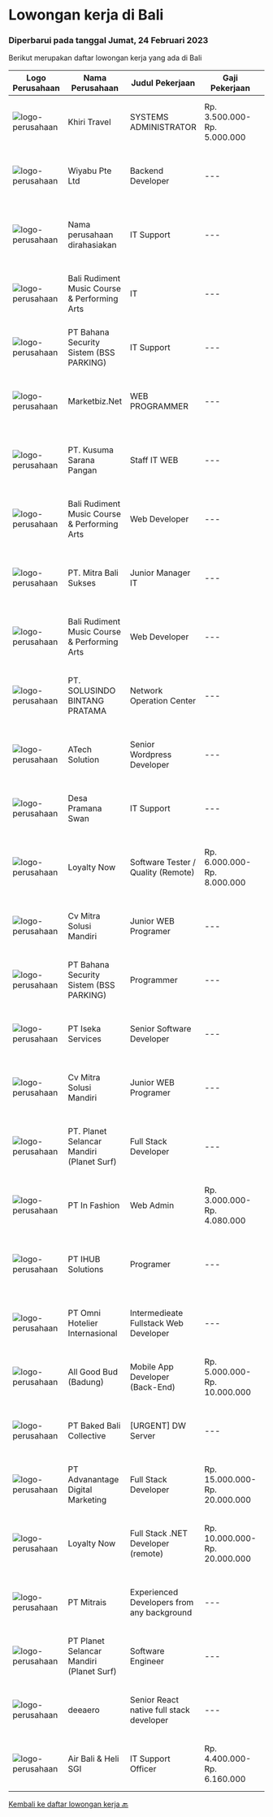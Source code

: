 
  # Lowongan kerja di Bali

  ### Diperbarui pada tanggal Jumat, 24 Februari 2023

  Berikut merupakan daftar lowongan kerja yang ada di Bali

  |Logo Perusahaan | Nama Perusahaan | Judul Pekerjaan | Gaji Pekerjaan | Lokasi | Deskripsi | Tanggal diunggah | Pranala |
  | -------------- | --------------- | --------------- | --------- | --------- | -------------- | ------- | ----------- |
  |![logo-perusahaan](https://image-service-cdn.seek.com.au/d0551055d7020a5825128671d3e460fc00dc0595/ee4dce1061f3f616224767ad58cb2fc751b8d2dc)|Khiri Travel|SYSTEMS ADMINISTRATOR|Rp. 3.500.000-Rp. 5.000.000|Bali|Khiri Travel Creativity, service-minded and a genuine passion for responsible travel are at the core of all we do at Khiri Travel. We’re real...|Kamis, 23 Februari 2023|https://www.jobstreet.co.id/id/job/systems-administrator-4237498?token=0~01d6ff21-6940-435b-a9d0-caf54e3dd466&sectionRank=1&jobId=jobstreet-id-job-4237498|
|![logo-perusahaan](https://image-service-cdn.seek.com.au/e13756199e756316cd8d6e825606ffddc7a55513/ee4dce1061f3f616224767ad58cb2fc751b8d2dc)|Wiyabu Pte Ltd|Backend Developer|---|Bali|Jonajo Consulting LLC is a software development firm located in the heart of Silicon Valley, California. We specialize in developing AI-powered mobile...|Kamis, 23 Februari 2023|https://www.jobstreet.co.id/id/job/backend-developer-10479124/origin/sg?token=0~01d6ff21-6940-435b-a9d0-caf54e3dd466&sectionRank=2&jobId=jobstreet-sg-job-10479124|
|![logo-perusahaan](https://i.ibb.co/sqvTCh9/112815900-stock-vector-no-image-available-icon-flat-vector.webp)|Nama perusahaan dirahasiakan|IT Support|---|Jawa Timur|Usia maksimal 35 tahun Pendidikan minimal S1 segala jurusan Minimal memiliki 1 tahun pengalaman kerja di bidang yang sama  Mempunyai pengetahuan dan...|Senin, 20 Februari 2023|https://www.jobstreet.co.id/id/job/it-support-4231859?token=0~01d6ff21-6940-435b-a9d0-caf54e3dd466&sectionRank=3&jobId=jobstreet-id-job-4231859|
|![logo-perusahaan](https://i.ibb.co/sqvTCh9/112815900-stock-vector-no-image-available-icon-flat-vector.webp)|Bali Rudiment Music Course & Performing Arts|IT|---|Padang|Freshgraduate dari bidang ilmu komputer, teknologi informasi Menguasai bahasa pemrograman Memahami jaringan komputer, instalasi software dan hardware...|Kamis, 23 Februari 2023|https://www.jobstreet.co.id/id/job/it-1034842336?token=0~01d6ff21-6940-435b-a9d0-caf54e3dd466&sectionRank=4&jobId=jobstreet-id-job-1034842336|
|![logo-perusahaan](https://i.ibb.co/sqvTCh9/112815900-stock-vector-no-image-available-icon-flat-vector.webp)|PT Bahana Security Sistem (BSS PARKING)|IT Support|---|Padang|Kualifikasi:• Pendidikan minimal D3 (Jurusan Mesin/ Elektro/ Sipil/ IT)• Mampu mengoperasikan komputer dan (Ms. Word &amp; Excel)• Menguasai sistem...|Kamis, 23 Februari 2023|https://www.jobstreet.co.id/id/job/it-support-1034859311?token=0~01d6ff21-6940-435b-a9d0-caf54e3dd466&sectionRank=5&jobId=jobstreet-id-job-1034859311|
|![logo-perusahaan](https://image-service-cdn.seek.com.au/f3d93ad6b7f5bacfc096e6616cd6bdac9d4bf087/ee4dce1061f3f616224767ad58cb2fc751b8d2dc)|Marketbiz.Net|WEB PROGRAMMER|---|Denpasar|Kualifikasi: Usia Maksimal 28 Tahun Pengalaman di bidangnya minimal 1 tahun Menguasai HTML, PHP &amp; MySQL Menguasai JQuery, HTML5, CSS3 Menguasai...|Rabu, 22 Februari 2023|https://www.jobstreet.co.id/id/job/web-programmer-4213038?token=0~01d6ff21-6940-435b-a9d0-caf54e3dd466&sectionRank=6&jobId=jobstreet-id-job-4213038|
|![logo-perusahaan](https://i.ibb.co/sqvTCh9/112815900-stock-vector-no-image-available-icon-flat-vector.webp)|PT. Kusuma Sarana Pangan|Staff IT WEB|---|Bali|PT. KUSUMA SARANA PANGANPenempatan di : TabananDeskripsi Pekerjaan : Melakukan analisa terkait pengembangan sistem situs web / aplikasi dan Melakukan...|Kamis, 23 Februari 2023|https://www.jobstreet.co.id/id/job/staff-it-web-1034797413?token=0~01d6ff21-6940-435b-a9d0-caf54e3dd466&sectionRank=7&jobId=jobstreet-id-job-1034797413|
|![logo-perusahaan](https://i.ibb.co/sqvTCh9/112815900-stock-vector-no-image-available-icon-flat-vector.webp)|Bali Rudiment Music Course & Performing Arts|Web Developer|---|Padang|Pendidikan minimal S1 dari bidang ilmu komputer, teknologi informasiMenguasai bahasa pemrogramanMemahami jaringan komputer, instalasi software dan...|Kamis, 23 Februari 2023|https://www.jobstreet.co.id/id/job/web-developer-1034531112?token=0~01d6ff21-6940-435b-a9d0-caf54e3dd466&sectionRank=8&jobId=jobstreet-id-job-1034531112|
|![logo-perusahaan](https://i.ibb.co/sqvTCh9/112815900-stock-vector-no-image-available-icon-flat-vector.webp)|PT. Mitra Bali Sukses|Junior Manager IT|---|Bali|• Pendidikan S1 Jurusan Teknik Informatika / Teknik Komputer/ Sistem Informasi• Pengalaman Minimal 2 tahun • Memiliki pengalaman dan menguasai sistem...|Kamis, 23 Februari 2023|https://www.jobstreet.co.id/id/job/junior-manager-it-1034577241?token=0~01d6ff21-6940-435b-a9d0-caf54e3dd466&sectionRank=9&jobId=jobstreet-id-job-1034577241|
|![logo-perusahaan](https://i.ibb.co/sqvTCh9/112815900-stock-vector-no-image-available-icon-flat-vector.webp)|Bali Rudiment Music Course & Performing Arts|Web Developer|---|Padang|Freshgraduate dari bidang ilmu komputer, teknologi informasi  Menguasai bahasa pemrograman Memahami jaringan komputer, instalasi software dan hardware...|Kamis, 23 Februari 2023|https://www.jobstreet.co.id/id/job/web-developer-1034842344?token=0~01d6ff21-6940-435b-a9d0-caf54e3dd466&sectionRank=10&jobId=jobstreet-id-job-1034842344|
|![logo-perusahaan](https://i.ibb.co/sqvTCh9/112815900-stock-vector-no-image-available-icon-flat-vector.webp)|PT. SOLUSINDO BINTANG PRATAMA|Network Operation Center|---|Bali|1. Berpengalaman dalam bidang Networking dan IT Minimal 1 tahun.2. Pendidikan Sarjana/Diploma IT/ SMK Teknik Komputer Jaringan3. Memiliki pengalaman...|Kamis, 23 Februari 2023|https://www.jobstreet.co.id/id/job/network-operation-center-1034563395?token=0~01d6ff21-6940-435b-a9d0-caf54e3dd466&sectionRank=11&jobId=jobstreet-id-job-1034563395|
|![logo-perusahaan](https://image-service-cdn.seek.com.au/01cd86444ba33e86855e0cce80ed2ebf9dcff3e2/ee4dce1061f3f616224767ad58cb2fc751b8d2dc)|ATech Solution|Senior Wordpress Developer|---|Bali|Job Responsibilities:  Build custom WordPress solutions with strict design guidelines using PHP, HTML, SASS/CSS &amp; JavaScript Assist the...|Kamis, 23 Februari 2023|https://www.jobstreet.co.id/id/job/senior-wordpress-developer-4216231?token=0~01d6ff21-6940-435b-a9d0-caf54e3dd466&sectionRank=12&jobId=jobstreet-id-job-4216231|
|![logo-perusahaan](https://i.ibb.co/sqvTCh9/112815900-stock-vector-no-image-available-icon-flat-vector.webp)|Desa Pramana Swan|IT Support|---|Gianyar|WE ARE HIRING ! IT Support Be a part at Desa Pramana Swan and Genuine to The World Team Qualifications : • Minimum 2 year of experience in same...|Senin, 20 Februari 2023|https://www.jobstreet.co.id/id/job/it-support-4231909?token=0~01d6ff21-6940-435b-a9d0-caf54e3dd466&sectionRank=13&jobId=jobstreet-id-job-4231909|
|![logo-perusahaan](https://image-service-cdn.seek.com.au/e59800a5e4eb9018afaeb52fce66c610d6ee95d3/ee4dce1061f3f616224767ad58cb2fc751b8d2dc)|Loyalty Now|Software Tester / Quality  (Remote)|Rp. 6.000.000-Rp. 8.000.000|Bali|Software QA TesterLoyaltynow.comWe are seeking a driven Software QA Tester to help deliver our leading loyalty and payments platform to our...|Rabu, 22 Februari 2023|https://www.jobstreet.co.id/id/job/software-tester-quality-remote-4235202?token=0~01d6ff21-6940-435b-a9d0-caf54e3dd466&sectionRank=14&jobId=jobstreet-id-job-4235202|
|![logo-perusahaan](https://i.ibb.co/sqvTCh9/112815900-stock-vector-no-image-available-icon-flat-vector.webp)|Cv Mitra Solusi  Mandiri|Junior WEB Programer|---|Bali|Keuntungan:1. Gaji UMR Bali.2. Tunjangan  Deskripsi pekerjaan:1. Menguasai bahasa pemograman Laravel, Javascript, Vue Js dan Desain.2. Mampu...|Kamis, 23 Februari 2023|https://www.jobstreet.co.id/id/job/junior-web-programer-1034530958?token=0~01d6ff21-6940-435b-a9d0-caf54e3dd466&sectionRank=15&jobId=jobstreet-id-job-1034530958|
|![logo-perusahaan](https://i.ibb.co/sqvTCh9/112815900-stock-vector-no-image-available-icon-flat-vector.webp)|PT Bahana Security Sistem (BSS PARKING)|Programmer|---|Padang|Kualifikasi: Pria/WanitaKomunikatif, dapat bekerja dalam Team &amp; IndividuPendidikan minimal D3 (Jurusan Teknik Informatika / Sistem Informasi/...|Kamis, 23 Februari 2023|https://www.jobstreet.co.id/id/job/programmer-1034825163?token=0~01d6ff21-6940-435b-a9d0-caf54e3dd466&sectionRank=16&jobId=jobstreet-id-job-1034825163|
|![logo-perusahaan](https://image-service-cdn.seek.com.au/48f17f16a37d7ca19186c95222634d777fe9e0bf/ee4dce1061f3f616224767ad58cb2fc751b8d2dc)|PT Iseka Services|Senior Software Developer|---|Bali|PT Iseka Services is an exciting new technology provider whose main goal is to help companies of all sizes transfer to the Digital World utilising...|Kamis, 23 Februari 2023|https://www.jobstreet.co.id/id/job/senior-software-developer-4236939?token=0~01d6ff21-6940-435b-a9d0-caf54e3dd466&sectionRank=17&jobId=jobstreet-id-job-4236939|
|![logo-perusahaan](https://i.ibb.co/sqvTCh9/112815900-stock-vector-no-image-available-icon-flat-vector.webp)|Cv Mitra Solusi  Mandiri|Junior WEB Programer|---|Bali|Keuntungan:1. Gaji UMR Bali.2. Tunjangan  Deskripsi pekerjaan:1. Menguasai bahasa pemograman Laravel, Javascript, Vue Js dan Desain.2. Mampu...|Kamis, 23 Februari 2023|https://www.jobstreet.co.id/id/job/junior-web-programer-1034550719?token=0~01d6ff21-6940-435b-a9d0-caf54e3dd466&sectionRank=18&jobId=jobstreet-id-job-1034550719|
|![logo-perusahaan](https://image-service-cdn.seek.com.au/9a17f6158932b294e24ba264a1e5b00bc07424ec/ee4dce1061f3f616224767ad58cb2fc751b8d2dc)|PT. Planet Selancar Mandiri (Planet Surf)|Full Stack Developer|---|Badung|Requirements: Bachelor of Computer Science/Information System Minimum has one year of working experince Minimum 20 years old and maximum 30 years old...|Rabu, 22 Februari 2023|https://www.jobstreet.co.id/id/job/full-stack-developer-4236161?token=0~01d6ff21-6940-435b-a9d0-caf54e3dd466&sectionRank=19&jobId=jobstreet-id-job-4236161|
|![logo-perusahaan](https://image-service-cdn.seek.com.au/99ccc0096dc1e58f96b75a1f238e7d9598eff05d/ee4dce1061f3f616224767ad58cb2fc751b8d2dc)|PT In Fashion|Web Admin|Rp. 3.000.000-Rp. 4.080.000|Badung|Roles and Responsibilities Prepare and update website content (products, banners, etc). Edit product image (cropping, creating banner, color...|Rabu, 22 Februari 2023|https://www.jobstreet.co.id/id/job/web-admin-4213698?token=0~01d6ff21-6940-435b-a9d0-caf54e3dd466&sectionRank=20&jobId=jobstreet-id-job-4213698|
|![logo-perusahaan](https://i.ibb.co/sqvTCh9/112815900-stock-vector-no-image-available-icon-flat-vector.webp)|PT IHUB Solutions|Programer|---|Bali|Tugas dan tanggung jawab : Melakukan perencanaan dan merancang struktur hingga tampilan program Melakukan coding atau menulis kode program Menulis...|Kamis, 23 Februari 2023|https://www.jobstreet.co.id/id/job/programer-1034729278?token=0~01d6ff21-6940-435b-a9d0-caf54e3dd466&sectionRank=21&jobId=jobstreet-id-job-1034729278|
|![logo-perusahaan](https://i.ibb.co/sqvTCh9/112815900-stock-vector-no-image-available-icon-flat-vector.webp)|PT Omni Hotelier Internasional|Intermedieate Fullstack Web Developer|---|Bali|Pendidikan minimal SMK/D1 (sederajat) jurusan Informatika &amp; RPL Memahami / menguasai PHP (laravel &amp; framework sejenis), Vue js &amp; React js...|Kamis, 23 Februari 2023|https://www.jobstreet.co.id/id/job/intermedieate-fullstack-web-developer-1034593954?token=0~01d6ff21-6940-435b-a9d0-caf54e3dd466&sectionRank=22&jobId=jobstreet-id-job-1034593954|
|![logo-perusahaan](https://image-service-cdn.seek.com.au/4c07254eccbd8782f9485256aa2ca267feeda9ff/ee4dce1061f3f616224767ad58cb2fc751b8d2dc)|All Good Bud (Badung)|Mobile App Developer (Back-End)|Rp. 5.000.000-Rp. 10.000.000|Badung|Job Description: Build Database &amp; API for website &amp; Mobile App Database &amp; API Maintenance Create Function &amp; Deploy to Server...|Selasa, 21 Februari 2023|https://www.jobstreet.co.id/id/job/mobile-app-developer-back-end-4234307?token=0~01d6ff21-6940-435b-a9d0-caf54e3dd466&sectionRank=23&jobId=jobstreet-id-job-4234307|
|![logo-perusahaan](https://i.ibb.co/sqvTCh9/112815900-stock-vector-no-image-available-icon-flat-vector.webp)|PT Baked Bali Collective|[URGENT] DW Server|---|Bali|BAKED. founded in an industrial cafe/bakery setting, our main mission is to provide the best quality service and products, in a unique space with...|Kamis, 23 Februari 2023|https://www.jobstreet.co.id/id/job/%5Burgent%5D-dw-server-1034518151?token=0~01d6ff21-6940-435b-a9d0-caf54e3dd466&sectionRank=24&jobId=jobstreet-id-job-1034518151|
|![logo-perusahaan](https://image-service-cdn.seek.com.au/afd397dfd41fefdf63649810e7010bfecfd7af7b/ee4dce1061f3f616224767ad58cb2fc751b8d2dc)|PT Advanantage Digital Marketing|Full Stack Developer|Rp. 15.000.000-Rp. 20.000.000|Bali|Job descriptionThe role is suited to a Developer with strong initiative and with Laravel/Vue experience as you will mostly be involved with backend...|Kamis, 23 Februari 2023|https://www.jobstreet.co.id/id/job/full-stack-developer-4222518?token=0~01d6ff21-6940-435b-a9d0-caf54e3dd466&sectionRank=25&jobId=jobstreet-id-job-4222518|
|![logo-perusahaan](https://image-service-cdn.seek.com.au/a6e0d0bf7e27dfa1d2dcc61b16c95592c7d83ec8/ee4dce1061f3f616224767ad58cb2fc751b8d2dc)|Loyalty Now|Full Stack .NET Developer (remote)|Rp. 10.000.000-Rp. 20.000.000|Bali|Full-Stack .NET DeveloperLoyaltynow.comWe are seeking a driven Full-Stack .NET Developer to help deliver our leading loyalty and payments platform to...|Kamis, 23 Februari 2023|https://www.jobstreet.co.id/id/job/full-stack-.net-developer-remote-4224374?token=0~01d6ff21-6940-435b-a9d0-caf54e3dd466&sectionRank=26&jobId=jobstreet-id-job-4224374|
|![logo-perusahaan](https://image-service-cdn.seek.com.au/969b0c47f133a1e0155056a5d964c63953dd6304/ee4dce1061f3f616224767ad58cb2fc751b8d2dc)|PT Mitrais|Experienced Developers from any background|---|Bali|Build your Career with Mitrais ! We're looking for experienced Software Engineers from any background to be part of our team. What will you be doing? ...|Rabu, 22 Februari 2023|https://www.jobstreet.co.id/id/job/experienced-developers-from-any-background-4221398?token=0~01d6ff21-6940-435b-a9d0-caf54e3dd466&sectionRank=27&jobId=jobstreet-id-job-4221398|
|![logo-perusahaan](https://image-service-cdn.seek.com.au/9a17f6158932b294e24ba264a1e5b00bc07424ec/ee4dce1061f3f616224767ad58cb2fc751b8d2dc)|PT Planet Selancar Mandiri (Planet Surf)|Software Engineer|---|Badung|Requirements : Bachelor of Computer Science/Information System Minimum has one year of working experience in software engineering Ability to work...|Kamis, 23 Februari 2023|https://www.jobstreet.co.id/id/job/software-engineer-1034745994?token=0~01d6ff21-6940-435b-a9d0-caf54e3dd466&sectionRank=28&jobId=jobstreet-id-job-1034745994|
|![logo-perusahaan](https://i.ibb.co/sqvTCh9/112815900-stock-vector-no-image-available-icon-flat-vector.webp)|deeaero|Senior React native full stack developer|---|Gianyar|Job vacancy:Need it urgently a Senior React native full stack developer,.located work in Gianyar, Bali.Requirements:- Max age 35 years old.- Excellent...|Kamis, 23 Februari 2023|https://www.jobstreet.co.id/id/job/senior-react-native-full-stack-developer-1034669806?token=0~01d6ff21-6940-435b-a9d0-caf54e3dd466&sectionRank=29&jobId=jobstreet-id-job-1034669806|
|![logo-perusahaan](https://image-service-cdn.seek.com.au/7dbe1532acc1496620b01a89cad76f7314d5d4de/ee4dce1061f3f616224767ad58cb2fc751b8d2dc)|Air Bali & Heli SGI|IT Support Officer|Rp. 4.400.000-Rp. 6.160.000|Denpasar|We are seeking a highly skilled and experienced IT Support Officer with emphasis on Professional Migration Service to join our team. The ideal...|Jumat, 17 Februari 2023|https://www.jobstreet.co.id/id/job/it-support-officer-4229621?token=0~01d6ff21-6940-435b-a9d0-caf54e3dd466&sectionRank=30&jobId=jobstreet-id-job-4229621|


  [Kembali ke daftar lowongan kerja 🔙](../README.md#daftar-lowongan-kerja)
  